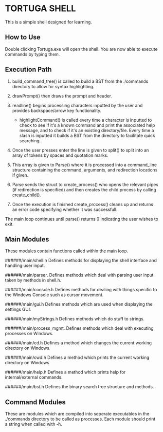 TORTUGA SHELL
==============
This is a simple shell designed for learning.

How to Use
-------------
Double clicking Tortuga.exe will open the shell. You are now able to execute commands by typing them.


Execution Path
-------------
1. build_command_tree() is called to build a BST from the ./commands directory to allow for syntax highlighting.
2. drawPrompt() then draws the prompt and header.  
3. readline() begins processing characters inputted by the user and provides backspace/arrow key functionality.
    * highlightCommand() is called every time a character is inputted to check to see if it's a known command and print the associated help message, and to check if it's an existing directory/file. Every time a slash is inputted it builds a BST from the directory to facilitate quick searching.

4. Once the user presses enter the line is given to split() to split into an array of tokens by spaces and quotation marks. 
5. This array is given to Parse() where it is processed into a command_line structure containing the command, arguments, and redirection locations if given. 
6. Parse sends the struct to create_process() who opens the relevant pipes (if redirection is specified) and then creates the child process by calling create_child(). 
7. Once the execution is finished create_process() cleans up and returns an error code specifying whether it was successfull. 

The main loop continues until parse() returns 0 indicating the user wishes to exit.


Main Modules
-------------
These modules contain functions called within the main loop.

######/main/shell.h
Defines methods for displaying the shell interface and handling user input.  

######/main/parser.
Defines methods which deal with parsing user input taken by methods in shell.h.  

######/main/console.h
Defines methods for dealing with things specific to the Windows Console such as cursor movement.  

######/main/gui.h
Defines methods which are used when displaying the settings GUI.  

######/main/myStrings.h
Defines methods which do stuff to strings.  

######/main/process_mgmt.
Defines methods which deal with executing processes on Windows.  

######/main/cd.h
Defines a method which changes the current working directory on Windows.  

######/main/cwd.h
Defines a method which prints the current working directory on Windows.  

######/main/help.h
Defines a method which prints help for internal/external commands.  

######/main/bst.h
Defines the binary search tree structure and methods.


Command Modules
-------------

These are modules which are compiled into seperate executables in the ./commands directory to be called as processes. Each module should print a string when called with -h.
